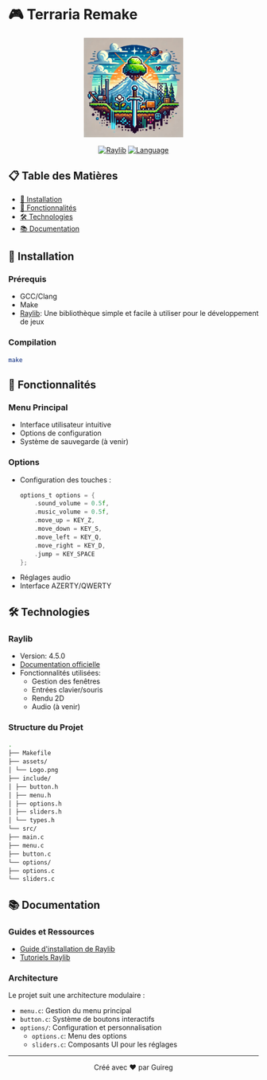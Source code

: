 # 🎮 Terraria Remake

<div align="center">
  <img src="assets/Logo.png" alt="Logo" width="200"/>

  [![Raylib](https://img.shields.io/badge/raylib-4.5.0-orange.svg)](https://www.raylib.com/)
  [![Language](https://img.shields.io/badge/language-C-yellow.svg)]()
</div>

## 📋 Table des Matières
- [🚀 Installation](#-installation)
- [🎯 Fonctionnalités](#-fonctionnalités)
- [🛠️ Technologies](#️-technologies)
- [📚 Documentation](#-documentation)

## 🚀 Installation

### Prérequis
- GCC/Clang
- Make
- [Raylib](https://www.raylib.com/): Une bibliothèque simple et facile à utiliser pour le développement de jeux

### Compilation

```bash
make
```

## 🎯 Fonctionnalités

### Menu Principal
- Interface utilisateur intuitive
- Options de configuration
- Système de sauvegarde (à venir)

### Options
- Configuration des touches :
  ```c
  options_t options = {
      .sound_volume = 0.5f,
      .music_volume = 0.5f,
      .move_up = KEY_Z,
      .move_down = KEY_S,
      .move_left = KEY_Q,
      .move_right = KEY_D,
      .jump = KEY_SPACE
  };
  ```
- Réglages audio
- Interface AZERTY/QWERTY

## 🛠️ Technologies

### Raylib
- Version: 4.5.0
- [Documentation officielle](https://www.raylib.com/cheatsheet/cheatsheet.html)
- Fonctionnalités utilisées:
  - Gestion des fenêtres
  - Entrées clavier/souris
  - Rendu 2D
  - Audio (à venir)

### Structure du Projet

```bash
.
├── Makefile
├── assets/
│ └── Logo.png
├── include/
│ ├── button.h
│ ├── menu.h
│ ├── options.h
│ ├── sliders.h
│ └── types.h
└── src/
├── main.c
├── menu.c
├── button.c
└── options/
├── options.c
└── sliders.c
```

## 📚 Documentation

### Guides et Ressources
- [Guide d'installation de Raylib](https://github.com/raysan5/raylib/wiki)
- [Tutoriels Raylib](https://www.raylib.com/examples.html)

### Architecture
Le projet suit une architecture modulaire :
- `menu.c`: Gestion du menu principal
- `button.c`: Système de boutons interactifs
- `options/`: Configuration et personnalisation
  - `options.c`: Menu des options
  - `sliders.c`: Composants UI pour les réglages

---
<div align="center">
  Créé avec ❤️ par Guireg
</div>
